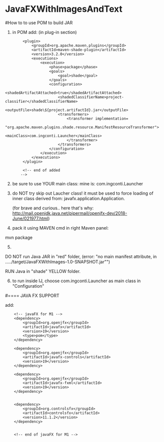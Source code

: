 # JavaFXWithImagesAndText

#How to to use POM to build JAR


1) in POM add: (in plug-in section)

  <!-- added -->

            <plugin>
                <groupId>org.apache.maven.plugins</groupId>
                <artifactId>maven-shade-plugin</artifactId>
                <version>3.2.0</version>
                <executions>
                    <execution>
                        <phase>package</phase>
                        <goals>
                            <goal>shade</goal>
                        </goals>
                        <configuration>
                            <shadedArtifactAttached>true</shadedArtifactAttached>
                            <shadedClassifierName>project-classifier</shadedClassifierName>
                            <outputFile>shade\${project.artifactId}.jar</outputFile>
                            <transformers>
                                <transformer implementation=
                                                     "org.apache.maven.plugins.shade.resource.ManifestResourceTransformer">
                                    <mainClass>com.ingconti.Launcher</mainClass>
                                </transformer>
                            </transformers>
                        </configuration>
                    </execution>
                </executions>
            </plugin>

            <!-- end of added
           -->
        

 
 2) be sure to use YOUR main class:
    mine is:
  <mainClass>com.ingconti.Launcher</mainClass>
  
 3) do NOT try skip out Laucher class! it must be used to force loading of inner class derived from:
    javafx.application.Application.

    (for brave and curious.. here that's why: http://mail.openjdk.java.net/pipermail/openjfx-dev/2018-June/021977.html)

 4) pack it using MAVEN cmd in right Maven panel:
 
 mvn package

5) 

DO NOT run Java JAR in "red" folder, 
(error: "no main manifest attribute, in ...../target/JavaFXWithImages-1.0-SNAPSHOT.jar"")

RUN Java in "shade" YELLOW folder.


6) to run inside IJ, choose com.ingconti.Launcher as main class in "Configuration"


#==== JAVA FX SUPPORT



add:

        <!-- javaFX for M1 -->
        <dependency>
            <groupId>org.openjfx</groupId>
            <artifactId>javafx</artifactId>
            <version>19</version>
            <type>pom</type>
        </dependency>

        <dependency>
            <groupId>org.openjfx</groupId>
            <artifactId>javafx-controls</artifactId>
            <version>19</version>
        </dependency>

        <dependency>
            <groupId>org.openjfx</groupId>
            <artifactId>javafx-fxml</artifactId>
            <version>19</version>
        </dependency>


        <dependency>
            <groupId>org.controlsfx</groupId>
            <artifactId>controlsfx</artifactId>
            <version>11.1.2</version>
        </dependency>


        <!-- end of javaFX for M1 -->
